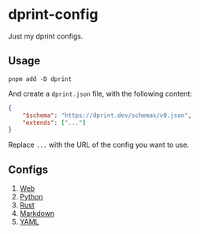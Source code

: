 # dprint-config

Just my dprint configs.

## Usage

```
pnpm add -D dprint
```

And create a `dprint.json` file, with the following content:

```json
{
    "$schema": "https://dprint.dev/schemas/v0.json",
    "extends": ["..."]
}
```

Replace `...` with the URL of the config you want to use.

## Configs

1. [Web](./src/web.json)
2. [Python](./src/python.json)
3. [Rust](./src/rust.json)
4. [Markdown](./src/markdown.json)
5. [YAML](./src/yaml.json)
